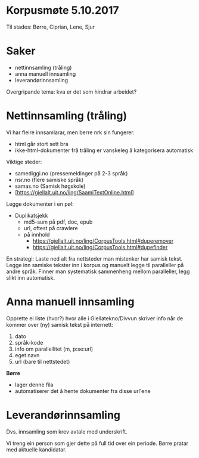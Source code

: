 # Korpusmøte 5.10.2017

Til stades: Børre, Ciprian, Lene, Sjur

# Saker
* nettinnsamling (tråling)
* anna manuell innsamling
* leverandørinnsamling

Overgripande tema: kva er det som hindrar arbeidet?

# Nettinnsamling (tråling)

Vi har fleire innsamlarar, men berre nrk sin fungerer.
* html går stort sett bra
* ikke-html-dokumenter frå tråling er vanskeleg å kategorisera automatisk

Viktige steder: 
* samediggi.no (pressemeldinger på 2-3 språk)
* nsr.no (flere samiske språk)
* samas.no (Samisk høgskole)
* [https://giellalt.uit.no/ling/SaamiTextOnline.html]

Legge dokumenter i en pøl:
* Duplikatsjekk
    - md5-sum på pdf, doc, epub
    - url, oftest på crawlere
    - på innhold 
        - https://giellalt.uit.no/ling/CorpusTools.html#duperemover
        - https://giellalt.uit.no/ling/CorpusTools.html#dupefinder

En strategi:
Laste ned alt fra nettsteder man mistenker har samisk tekst. Legge
inn samiske tekster inn i korpus og manuelt legge til paralleller
på andre språk. Finner man systematisk sammenheng mellom
paralleller, legg slikt inn automatisk.

# Anna manuell innsamling

Opprette ei liste (hvor?) hvor alle i Giellatekno/Divvun skriver
info når de kommer over (ny) samisk tekst på internett:

1. dato
1. språk-kode
1. info om parallellitet (m, p:se:url)
1. eget navn
1. url (bare til nettstedet)

**Børre** 
* lager denne fila
* automatiserer det å hente dokumenter fra disse url'ene

# Leverandørinnsamling

Dvs. innsamling som krev avtale med underskrift.

Vi treng ein person som gjer dette på full tid over ein periode.
Børre pratar med aktuelle kandidatar.
